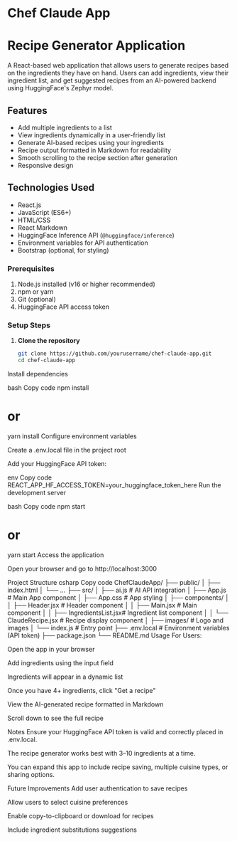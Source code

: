 # Chef Claude App
# Recipe Generator Application

A React-based web application that allows users to generate recipes based on the ingredients they have on hand. Users can add ingredients, view their ingredient list, and get suggested recipes from an AI-powered backend using HuggingFace's Zephyr model.

## Features

- Add multiple ingredients to a list
- View ingredients dynamically in a user-friendly list
- Generate AI-based recipes using your ingredients
- Recipe output formatted in Markdown for readability
- Smooth scrolling to the recipe section after generation
- Responsive design

## Technologies Used

- React.js
- JavaScript (ES6+)
- HTML/CSS
- React Markdown
- HuggingFace Inference API (`@huggingface/inference`)
- Environment variables for API authentication
- Bootstrap (optional, for styling)

### Prerequisites

1. Node.js installed (v16 or higher recommended)
2. npm or yarn
3. Git (optional)
4. HuggingFace API access token

### Setup Steps

1. **Clone the repository**
   ```bash
   git clone https://github.com/yourusername/chef-claude-app.git
   cd chef-claude-app
Install dependencies

bash
Copy code
npm install
# or
yarn install
Configure environment variables

Create a .env.local file in the project root

Add your HuggingFace API token:

env
Copy code
REACT_APP_HF_ACCESS_TOKEN=your_huggingface_token_here
Run the development server

bash
Copy code
npm start
# or
yarn start
Access the application

Open your browser and go to http://localhost:3000

Project Structure
csharp
Copy code
ChefClaudeApp/
├── public/
│   ├── index.html
│   └── ...
├── src/
│   ├── ai.js                  # AI API integration
│   ├── App.js                 # Main App component
│   ├── App.css                # App styling
│   ├── components/
│   │   ├── Header.jsx         # Header component
│   │   ├── Main.jsx           # Main component
│   │   ├── IngredientsList.jsx# Ingredient list component
│   │   └── ClaudeRecipe.jsx   # Recipe display component
│   ├── images/                # Logo and images
│   └── index.js               # Entry point
├── .env.local                 # Environment variables (API token)
├── package.json
└── README.md
Usage
For Users:

Open the app in your browser

Add ingredients using the input field

Ingredients will appear in a dynamic list

Once you have 4+ ingredients, click "Get a recipe"

View the AI-generated recipe formatted in Markdown

Scroll down to see the full recipe

Notes
Ensure your HuggingFace API token is valid and correctly placed in .env.local.

The recipe generator works best with 3–10 ingredients at a time.

You can expand this app to include recipe saving, multiple cuisine types, or sharing options.

Future Improvements
Add user authentication to save recipes

Allow users to select cuisine preferences

Enable copy-to-clipboard or download for recipes

Include ingredient substitutions suggestions
